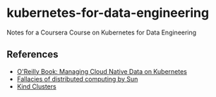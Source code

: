 # kubernetes-for-data-engineering
Notes for a Coursera Course on Kubernetes for Data Engineering


## References
* [O'Reilly Book: Managing Cloud Native Data on Kubernetes](https://learning.oreilly.com/library/view/managing-cloud-native/9781098111380/)
* [Fallacies of distributed computing by Sun](https://en.wikipedia.org/wiki/Fallacies_of_distributed_computing)
* [Kind Clusters](https://kind.sigs.k8s.io/docs/user/quick-start/#configuring-your-kind-cluster)
